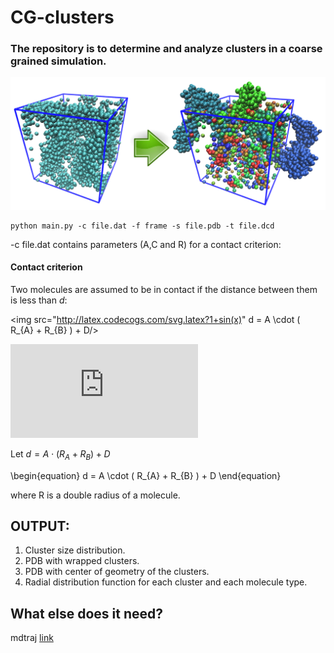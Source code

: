 # CG-clusters

### The repository is to determine and analyze clusters in a coarse grained simulation.

![alt text](https://github.com/Aksonik/cg-clusters/blob/master/scheme.png)


```
python main.py -c file.dat -f frame -s file.pdb -t file.dcd
```


-c file.dat contains parameters (A,C and R) for a contact criterion:

#### Contact criterion
Two molecules are assumed to be in contact if the distance between them is less than *d*:

<img src="http://latex.codecogs.com/svg.latex?1+sin(x)" d = A \cdot ( R_{A} + R_{B} ) + D/>

![](https://latex.codecogs.com/svg.latex?x%3D%5Cfrac%7B-b%5Cpm%5Csqrt%7Bb%5E2-4ac%7D%7D%7B2a%7D)

Let $d = A \cdot ( R_{A} + R_{B} ) + D$

\begin{equation}
 d = A \cdot ( R_{A} + R_{B} ) + D
\end{equation}

where R is a double radius of a molecule.

## OUTPUT:
1. Cluster size distribution.
2. PDB with wrapped clusters.
3. PDB with center of geometry of the clusters.
4. Radial distribution function for each cluster and each molecule type.

## What else does it need?

mdtraj [link](http://mdtraj.org)
